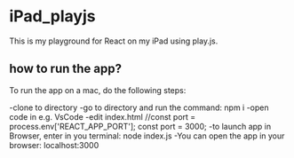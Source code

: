 # iPad_playjs
This is my playground for React on my iPad using play.js. 

## how to run the app?
To run the app on a mac, do the following steps:

-clone to directory
-go to directory and run the command: npm i
-open code in e.g. VsCode
-edit index.html
    //const port = process.env['REACT_APP_PORT'];
    const port = 3000;
-to launch app in Browser, enter in you terminal:
    node index.js
-You can open the app in your browser: localhost:3000
